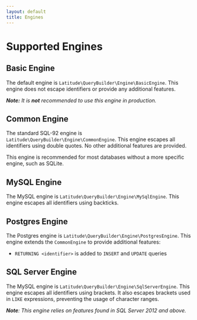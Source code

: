 ```yaml
---
layout: default
title: Engines
---
```


# Supported Engines

## Basic Engine

The default engine is `Latitude\QueryBuilder\Engine\BasicEngine`. This engine
does not escape identifiers or provide any additional features.

_**Note:** It is **not** recommended to use this engine in production._

## Common Engine

The standard SQL-92 engine is `Latitude\QueryBuilder\Engine\CommonEngine`.
This engine escapes all identifiers using double quotes. No other additional
features are provided.

This engine is recommended for most databases without a more specific engine,
such as SQLite.

## MySQL Engine

The MySQL engine is `Latitude\QueryBuilder\Engine\MySqlEngine`. This engine
escapes all identifiers using backticks.

## Postgres Engine

The Postgres engine is `Latitude\QueryBuilder\Engine\PostgresEngine`. This engine
extends the `CommonEngine` to provide additional features:

- `RETURNING <identifier>` is added to `INSERT` and `UPDATE` queries

## SQL Server Engine

The MySQL engine is `Latitude\QueryBuilder\Engine\SqlServerEngine`. This engine
escapes all identifiers using brackets. It also escapes brackets used in `LIKE`
expressions, preventing the usage of character ranges.

_**Note**: This engine relies on features found in SQL Server 2012 and above._
